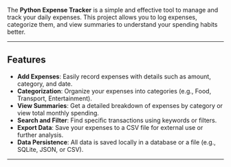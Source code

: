 The **Python Expense Tracker** is a simple and effective tool to manage and track your daily expenses. This project allows you to log expenses, categorize them, and view summaries to understand your spending habits better.

---

## Features

- **Add Expenses**: Easily record expenses with details such as amount, category, and date.
- **Categorization**: Organize your expenses into categories (e.g., Food, Transport, Entertainment).
- **View Summaries**: Get a detailed breakdown of expenses by category or view total monthly spending.
- **Search and Filter**: Find specific transactions using keywords or filters.
- **Export Data**: Save your expenses to a CSV file for external use or further analysis.
- **Data Persistence**: All data is saved locally in a database or a file (e.g., SQLite, JSON, or CSV).

---


